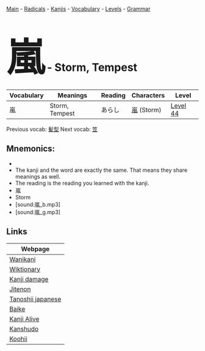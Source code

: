 <style> bigfont {font-size: 100px}</style>
[Main](../README.md) -
[Radicals](../radicals.md) -
[Kanjis](../kanjis.md) -
[Vocabulary](../vocabulary.md) -
[Levels](../levels.md) -
[Grammar](../grammar.md)
# <bigfont> 嵐</bigfont> - Storm, Tempest 

| Vocabulary | Meanings | Reading | Characters | Level |
| --- | --- | --- | --- | --- |
| 嵐 | Storm, Tempest | あらし |  [嵐](../kanjis/嵐.md) (Storm) | [Level 44](../levels/wk_level44.md) |

Previous vocab: [髪型](髪型.md) Next vocab: [笠](笠.md) 

## Mnemonics:

* 
* The kanji and the word are exactly the same. That means they share meanings as well.
* The reading is the reading you learned with the kanji.
* 嵐
* Storm
* [sound:嵐_b.mp3]
* [sound:嵐_g.mp3]


## Links 

| Webpage |
| --- |
| [Wanikani          ](https://www.wanikani.com/kanji/嵐) |
| [Wiktionary        ](https://en.wiktionary.org/wiki/嵐) |
| [Kanji damage      ](http://www.kanjidamage.com/kanji/search?utf8=✓&q=嵐) |
| [Jitenon           ](https://jitenon.com/kanji/嵐) |
| [Tanoshii japanese ](https://www.tanoshiijapanese.com/dictionary/kanji.cfm?k=嵐) |
| [Baike             ](https://baike.baidu.com/item/嵐) |
| [Kanji Alive       ](https://app.kanjialive.com/嵐) |
| [Kanshudo          ](https://www.kanshudo.com/searchmn?q=嵐) |
| [Koohii            ](https://kanji.koohii.com/study/kanji/嵐) |
